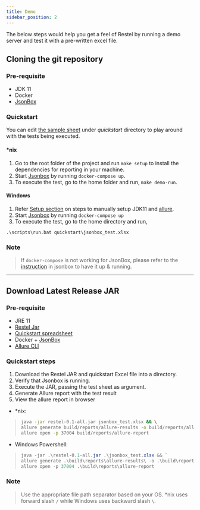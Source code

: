 ```yaml
---
title: Demo
sidebar_position: 2
---
```


The below steps would help you get a feel of Restel by running a demo server and test it with a pre-written excel file.

## Cloning the git repository

### Pre-requisite
- JDK 11
- Docker
- [JsonBox](https://github.com/vasanthv/jsonbox)

### Quickstart

You can edit [the sample sheet](https://github.com/techconative/Restel/blob/main/quickstart/jsonbox_test.xlsx) under *quickstart* directory to play around with the tests being executed.

#### *nix

1. Go to the root folder of the project and run `make setup` to install the dependencies for reporting in your machine.
2. Start [Jsonbox](https://github.com/vasanthv/jsonbox) by running `docker-compose up`.
3. To execute the test, go to the home folder and run, `make demo-run`.

#### Windows 

1. Refer [Setup section](up_and_running#for-windows-and-systems-where-the-given-makefile-doesnt-work) on steps to manually setup JDK11 and [allure](https://docs.qameta.io/allure/#_installing_a_commandline).
2. Start [Jsonbox](https://github.com/vasanthv/jsonbox) by running `docker-compose up`
3. To execute the test, go to the home directory and run,
```
.\scripts\run.bat quickstart\jsonbox_test.xlsx
```
### Note
> If `docker-compose` is not working for JsonBox, please refer to the [instruction](https://github.com/vasanthv/jsonbox#how-to-run-locally) in jsonbox to have it up & running.

---

## Download Latest Release JAR

### Pre-requisite
- JRE 11
- [Restel Jar](https://github.com/techconative/Restel/releases/latest)
- [Quickstart spreadsheet](https://github.com/techconative/Restel/blob/main/quickstart/jsonbox_test.xlsx)
- Docker + [JsonBox](https://github.com/vasanthv/jsonbox)
- [Allure CLI](https://docs.qameta.io/allure/#_installing_a_commandline)

### Quickstart steps

1. Download the Restel JAR and quickstart Excel file into a directory.
2. Verify that Jsonbox is running.
3. Execute the JAR, passing the test sheet as argument.
4. Generate Allure report with the test result
5. View the allure report in browser
- *nix:
> ```sh
> java -jar restel-0.1-all.jar jsonbox_test.xlsx && \
> allure generate build/reports/allure-results -o build/reports/allure-report --clean && \
> allure open -p 37004 build/reports/allure-report
> ```

- Windows Powershell:
> ```powershell
> java -jar .\restel-0.1-all.jar .\jsonbox_test.xlsx && `
> allure generate .\build\reports\allure-results\ -o .\build\reports\allure-report\ --clean && `
> allure open -p 37004 .\build\reports\allure-report
> ```

### Note
> Use the appropriate file path separator based on your OS. *nix uses forward slash `/` while Windows uses backward slash `\`.